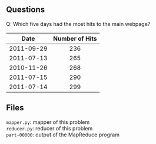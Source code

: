 ## Questions
Q: Which five days had the most hits to the main webpage?

| Date  | Number of Hits|
|  :---:  |  :---: |
| 2011-09-29  |  236  |
| 2011-07-13  |  265  |
| 2010-11-26  |  268  |
| 2011-07-15  |  290  |
| 2011-07-14  |  299  |

## Files
`mapper.py`: mapper of this problem  
`reducer.py`: reducer of this problem  
`part-00000`: output of the MapReduce program
